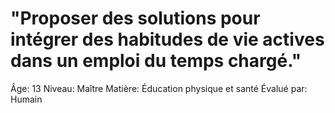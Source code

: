 # "Proposer des solutions pour intégrer des habitudes de vie actives dans un emploi du temps chargé."

Âge: 13
Niveau: Maître
Matière: Éducation physique et santé
Évalué par: Humain